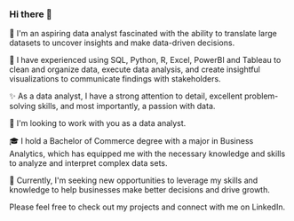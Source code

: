 ### Hi there 👋

🌱 I'm an aspiring data analyst fascinated with the ability to translate large datasets to uncover insights and make data-driven decisions.

💪 I have experienced using SQL, Python, R, Excel, PowerBI and Tableau to clean and organize data, execute data analysis, and create insightful visualizations to communicate findings with stakeholders.

✨ As a data analyst, I have a strong attention to detail, excellent problem-solving skills, and most importantly, a passion with data.

🔎 I'm looking to work with you as a data analyst.

🎓 I hold a Bachelor of Commerce degree with a major in Business Analytics, which has equipped me with the necessary knowledge and skills to analyze and interpret complex data sets.

💼 Currently, I'm seeking new opportunities to leverage my skills and knowledge to help businesses make better decisions and drive growth.

Please feel free to check out my projects and connect with me on LinkedIn.
